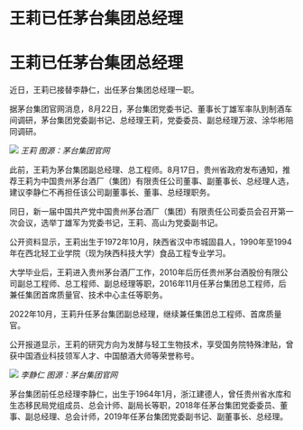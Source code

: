 # 王莉已任茅台集团总经理

# 王莉已任茅台集团总经理

近日，王莉已接替李静仁，出任茅台集团总经理一职。

据茅台集团官网消息，8月22日，茅台集团党委书记、董事长丁雄军率队到制酒车间调研，茅台集团党委副书记、总经理王莉，党委委员、副总经理万波、涂华彬陪同调研。

![](https://inews.gtimg.com/om_bt/O0v4o11dvNI7hfoW9tLhn_Dp1pU2ZOlnU6swxWHLLNP0AAA/1000)
_王莉 图源：茅台集团官网_

此前，王莉为茅台集团副总经理、总工程师。8月17日，贵州省政府发布通知，推荐王莉为中国贵州茅台酒厂（集团）有限责任公司董事、副董事长、总经理人选，建议李静仁不再担任该公司副董事长、董事、总经理职务。

同日，新一届中国共产党中国贵州茅台酒厂（集团）有限责任公司委员会召开第一次会议，选举丁雄军为党委书记，王莉、高山为党委副书记。

公开资料显示，王莉出生于1972年10月，陕西省汉中市城固县人，1990年至1994年在西北轻工业学院（现为陕西科技大学）食品工程专业学习。

大学毕业后，王莉进入贵州茅台酒厂工作，2010年后历任贵州茅台酒股份有限公司副总工程师、总工程师、副总经理等职，2016年11月任茅台集团总工程师，后兼任集团首席质量官、技术中心主任等职务。

2022年10月，王莉升任茅台集团副总经理，继续兼任集团总工程师、首席质量官。

公开报道显示，王莉的研究方向为发酵与轻工生物技术，享受国务院特殊津贴，曾获中国酒业科技领军人才、中国酿酒大师等荣誉称号。

![](https://inews.gtimg.com/om_bt/OlA3zcGaE0Y_xzxcC2dnkpUAtN5Yx_SNCibMJvdGTAJ2EAA/1000)
_李静仁 图源：茅台集团官网_

茅台集团前任总经理李静仁，出生于1964年1月，浙江建德人，曾任贵州省水库和生态移民局党组成员、总会计师、副局长等职，2018年任茅台集团党委委员、董事、副总经理、总会计师，2019年任茅台集团党委副书记、副董事长、总经理。

